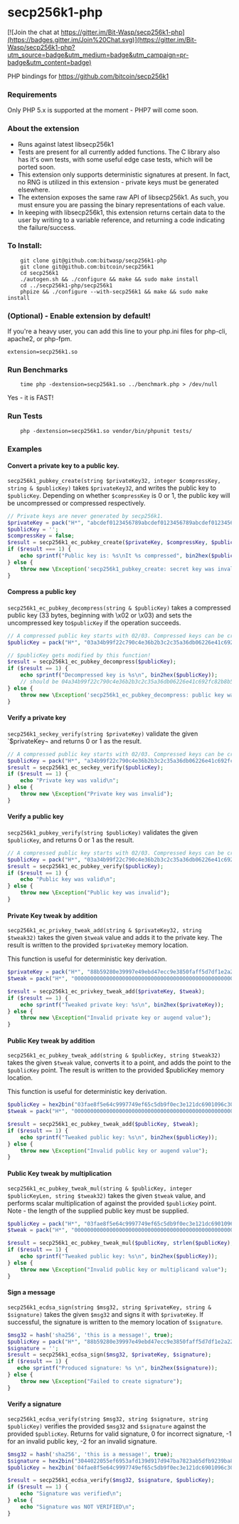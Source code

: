 # secp256k1-php

[![Join the chat at https://gitter.im/Bit-Wasp/secp256k1-php](https://badges.gitter.im/Join%20Chat.svg)](https://gitter.im/Bit-Wasp/secp256k1-php?utm_source=badge&utm_medium=badge&utm_campaign=pr-badge&utm_content=badge)

PHP bindings for https://github.com/bitcoin/secp256k1

### Requirements
Only PHP 5.x is supported at the moment - PHP7 will come soon.  

### About the extension
  - Runs against latest libsecp256k1
  - Tests are present for all currently added functions. The C library also has it's own tests, with some useful edge case tests, which will be ported soon.
  - This extension only supports deterministic signatures at present. In fact, no RNG is utilized in this extension - private keys must be generated elsewhere. 
  - The extension exposes the same raw API of libsecp256k1. As such, you must ensure you are passing the binary representations of each value.   
  - In keeping with libsecp256k1, this extension returns certain data to the user by writing to a variable reference, and returning a code indicating the failure/success.
  
### To Install:
```
    git clone git@github.com:bitwasp/secp256k1-php
    git clone git@github.com:bitcoin/secp256k1
    cd secp256k1
    ./autogen.sh && ./configure && make && sudo make install
    cd ../secp256k1-php/secp256k1
    phpize && ./configure --with-secp256k1 && make && sudo make install
```

### (Optional) - Enable extension by default!
If you're a heavy user, you can add this line to your php.ini files for php-cli, apache2, or php-fpm. 
```
extension=secp256k1.so
```

### Run Benchmarks
```
    time php -dextension=secp256k1.so ../benchmark.php > /dev/null
```
Yes - it is FAST!

### Run Tests
```
    php -dextension=secp256k1.so vendor/bin/phpunit tests/
```

### Examples
#### Convert a private key to a public key.
`secp256k1_pubkey_create(string $privateKey32, integer $compressKey, string & $publicKey)` takes `$privateKey32`, 
and writes the public key to `$publicKey`. Depending on whether `$compressKey` is 0 or 1, the public key will be
uncompressed or compressed respectively. 

```php
// Private keys are never generated by secp256k1. 
$privateKey = pack("H*", "abcdef0123456789abcdef0123456789abcdef0123456789abcdef0123456789");
$publicKey = '';
$compressKey = false;
$result = secp256k1_ec_pubkey_create($privateKey, $compressKey, $publicKey);
if ($result === 1) {
    echo sprintf("Public key is: %s\nIt %s compressed", bin2hex($publicKey), $compressKey ? 'was' : 'was not') . "\n";
} else {
    throw new \Exception('secp256k1_pubkey_create: secret key was invalid');
}
``` 

#### Compress a public key
`secp256k1_ec_pubkey_decompress(string & $publicKey)` takes a compressed public key (33 bytes, beginning with
\x02 or \x03) and sets the uncompressed key to`$publicKey` if the operation succeeds. 

```php
// A compressed public key starts with 02/03. Compressed keys can be created from secp256k1_pubkey_create
$publicKey = pack("H*", "03a34b99f22c790c4e36b2b3c2c35a36db06226e41c692fc82b8b56ac1c540c5bd");

// $publicKey gets modified by this function!
$result = secp256k1_ec_pubkey_decompress($publicKey);
if ($result == 1) {
    echo sprintf("Decompressed key is %s\n", bin2hex($publicKey));
    // should be 04a34b99f22c790c4e36b2b3c2c35a36db06226e41c692fc82b8b56ac1c540c5bd5b8dec5235a0fa8722476c7709c02559e3aa73aa03918ba2d492eea75abea235
} else {
    throw new \Exception('secp256k1_ec_pubkey_decompress: public key was invalid');
}
```

#### Verify a private key
`secp256k1_seckey_verify(string $privateKey)` validate the given `$privateKey¬ and returns 0 or 1 as the result.

```php
// A compressed public key starts with 02/03. Compressed keys can be created from secp256k1_pubkey_create
$publicKey = pack("H*", "a34b99f22c790c4e36b2b3c2c35a36db06226e41c692fc82b8b56ac1c540c5bd");
$result = secp256k1_ec_seckey_verify($publicKey);
if ($result == 1) {
    echo "Private key was valid\n";
} else {
    throw new \Exception("Private key was invalid");
}
```

#### Verify a public key
`secp256k1_pubkey_verify(string $publicKey)` validates the given `$publicKey`, and returns 0 or 1 as the result. 

```php
// A compressed public key starts with 02/03. Compressed keys can be created from secp256k1_pubkey_create
$publicKey = pack("H*", "03a34b99f22c790c4e36b2b3c2c35a36db06226e41c692fc82b8b56ac1c540c5bd");
$result = secp256k1_ec_pubkey_verify($publicKey);
if ($result == 1) {
    echo "Public key was valid\n";
} else {
    throw new \Exception("Public key was invalid");
}
```

#### Private Key tweak by addition
`secp256k1_ec_privkey_tweak_add(string & $privateKey32, string $tweak32)` takes the given `$tweak` value and adds it to the private key. 
The result is written to the provided `$privateKey` memory location. 

This function is useful for deterministic key derivation. 
```php
$privateKey = pack("H*", "88b59280e39997e49ebd47ecc9e3850faff5d7df1e2a22248c136cbdd0d60aae");
$tweak = pack("H*", "0000000000000000000000000000000000000000000000000000000000000001");

$result = secp256k1_ec_privkey_tweak_add($privateKey, $tweak);
if ($result == 1) {
    echo sprintf("Tweaked private key: %s\n", bin2hex($privateKey));
} else {
    throw new \Exception("Invalid private key or augend value");
}
```

#### Public Key tweak by addition
`secp256k1_ec_pubkey_tweak_add(string & $publicKey, string $tweak32)` takes the given `$tweak` value, converts it to a point, and
adds the point to the `$publicKey` point. The result is written to the provided $publicKey memory location.

This function is useful for deterministic key derivation. 
```php
$publicKey = hex2bin("03fae8f5e64c9997749ef65c5db9f0ec3e121dc6901096c30da0f105a13212b6db");
$tweak = pack("H*", "0000000000000000000000000000000000000000000000000000000000000001");

$result = secp256k1_ec_pubkey_tweak_add($publicKey, $tweak);
if ($result == 1) {
    echo sprintf("Tweaked public key: %s\n", bin2hex($publicKey));
} else {
    throw new \Exception("Invalid public key or augend value");
}
```

#### Public Key tweak by multiplication
`secp256k1_ec_pubkey_tweak_mul(string & $publicKey, integer $publicKeyLen, string $tweak32)` takes the given `$tweak` value, and
performs scalar multiplication of against the provided `$publicKey` point. Note - the length of the supplied public key must be supplied.

```php
$publicKey = pack("H*", "03fae8f5e64c9997749ef65c5db9f0ec3e121dc6901096c30da0f105a13212b6db");
$tweak = pack("H*", "0000000000000000000000000000000000000000000000000000000000000002");

$result = secp256k1_ec_pubkey_tweak_mul($publicKey, strlen($publicKey), $tweak);
if ($result == 1) {
    echo sprintf("Tweaked public key: %s\n", bin2hex($publicKey));
} else {
    throw new \Exception("Invalid public key or multiplicand value");
}
```

#### Sign a message
`secp256k1_ecdsa_sign(string $msg32, string $privateKey, string & $signature)` takes the given `$msg32` and signs it with
`$privateKey`. If successful, the signature is written to the memory location of `$signature`. 

```php
$msg32 = hash('sha256', 'this is a message!', true);
$publicKey = pack("H*", "88b59280e39997e49ebd47ecc9e3850faff5d7df1e2a22248c136cbdd0d60aae");
$signature = '';
$result = secp256k1_ecdsa_sign($msg32, $privateKey, $signature);
if ($result == 1) {
   echo sprintf("Produced signature: %s \n", bin2hex($signature));
} else {
    throw new \Exception("Failed to create signature");
}
```

#### Verify a signature
`secp256k1_ecdsa_verify(string $msg32, string $signature, string $publicKey)` verifies the provided `$msg32` and `$signature` against the provided `$publicKey`. Returns for valid signature, 0 for incorrect signature, -1 for an invalid public key, -2 for an invalid signature. 

```php
$msg32 = hash('sha256', 'this is a message!', true);
$signature = hex2bin("3044022055ef6953afd139d917d947ba7823ab5dfb9239ba8a26295a218cad88fb7299ef022057147cf4233ff3b87fa64d82a0b9a327e9b6d5d0070ab3f671b795934c4f2074");
$publicKey = hex2bin('04fae8f5e64c9997749ef65c5db9f0ec3e121dc6901096c30da0f105a13212b6db4315e65a2d63cc667c034fac05cdb3c7bc1abfc2ad90f7f97321613f901758c9');

$result = secp256k1_ecdsa_verify($msg32, $signature, $publicKey);
if ($result == 1) {
    echo "Signature was verified\n";
} else {
    echo "Signature was NOT VERIFIED\n";
}
```
